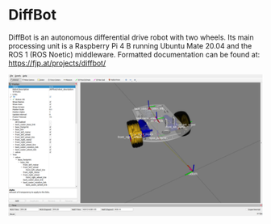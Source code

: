 # DiffBot

DiffBot is an autonomous differential drive robot with two wheels. Its main processing unit is a Raspberry Pi 4 B running Ubuntu Mate 20.04 and the ROS 1 (ROS Noetic) middleware. Formatted documentation can be found at: https://fjp.at/projects/diffbot/


![DiffBot RViz](docs/resources/rviz_diffbot_meshes.png)
